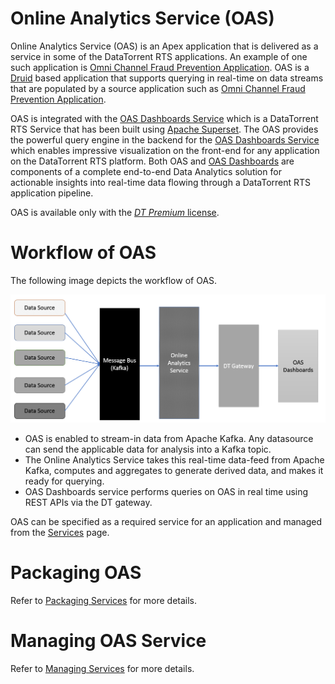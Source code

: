 # Online Analytics Service (OAS)

Online Analytics Service (OAS) is an Apex application that is delivered as a service in some of the DataTorrent RTS applications. An example of one such application is [Omni Channel Fraud Prevention Application](omni_channel_fraud_app.md).  OAS is a [Druid](http://druid.io/) based application that supports querying in real-time on data streams that are populated by a source application such as [Omni Channel Fraud Prevention Application](omni_channel_fraud_app.md).

OAS is integrated with the [OAS Dashboards Service](oas_dashboards.md) which is a DataTorrent RTS Service that has been built using [Apache Superset](https://superset.incubator.apache.org/). The OAS provides the powerful query engine in the backend for the [OAS Dashboards Service](oas_dashboards.md) which enables impressive visualization on the front-end for any application on the DataTorrent RTS platform. Both OAS and [OAS Dashboards](oas_dashboards.md) are components of a complete end-to-end Data Analytics solution for actionable insights into real-time data flowing through a DataTorrent RTS application pipeline.

OAS is available only with the [_DT Premium_ license](Licensing.md).

# Workflow of OAS

The following image depicts the workflow of OAS.

![](images/Workflow.png)

- OAS is enabled to stream-in data from Apache Kafka. Any datasource can send the applicable data for analysis into a Kafka topic.
- The Online Analytics Service takes this real-time data-feed from Apache Kafka, computes and aggregates to generate derived data, and makes it ready for querying.
- OAS Dashboards service performs queries on OAS in real time using REST APIs via the DT gateway.

OAS can be specified as a required service for an application and managed from the [Services](services.md) page.

# Packaging OAS

Refer to [Packaging Services](services.md) for more details.

# Managing OAS Service

Refer to [Managing Services](services.md) for more details.
